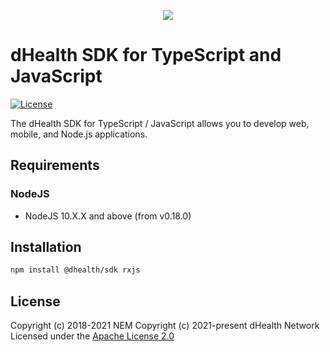 
<p align="center"><img src="https://dhealth.network/wp-content/uploads/2021/01/dHealth-Network-Logo-color-change.png"></p>

# dHealth SDK for TypeScript and JavaScript

[![License](https://img.shields.io/badge/License-Apache%202.0-blue.svg)](https://opensource.org/licenses/Apache-2.0)

The dHealth SDK for TypeScript / JavaScript allows you to develop web, mobile, and Node.js applications.

## Requirements

### NodeJS

- NodeJS 10.X.X and above (from v0.18.0)

## Installation

```bash
npm install @dhealth/sdk rxjs
```

## License

Copyright (c) 2018-2021 NEM
Copyright (c) 2021-present dHealth Network 
Licensed under the [Apache License 2.0](LICENSE)

[self]: https://github.com/dhealthproject/sdk-typescript
